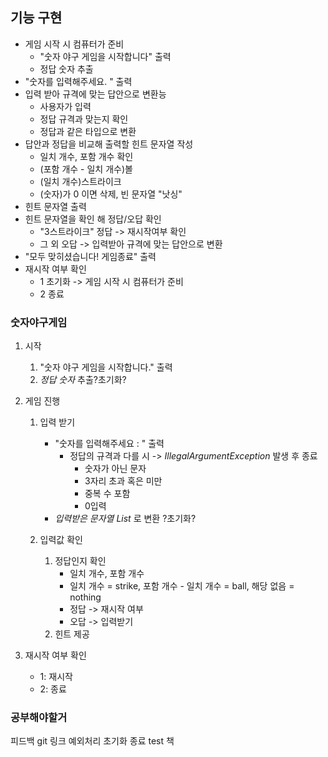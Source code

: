 
## 기능 구현
* 게임 시작 시 컴퓨터가 준비
    * "숫자 야구 게임을 시작합니다" 출력
    * 정답 숫자 추출
* "숫자를 입력해주세요. " 출력
* 입력 받아 규격에 맞는 답안으로 변환능
    * 사용자가 입력
    * 정답 규격과 맞는지 확인
    * 정답과 같은 타입으로 변환
* 답안과 정답을 비교해 출력할 힌트 문자열 작성
    * 일치 개수, 포함 개수 확인
    * (포함 개수 - 일치 개수)볼
    * (일치 개수)스트라이크
    * (숫자)가 0 이면 삭제, 빈 문자열 "낫싱"
* 힌트 문자열 출력
* 힌트 문자열을 확인 해 정답/오답 확인
    * "3스트라이크" 정답 -> 재시작여부 확인
    * 그 외 오답 -> 입력받아 규격에 맞는 답안으로 변환
* "모두 맞히셨습니다! 게임종료" 출력
* 재시작 여부 확인
    * 1 초기화 -> 게임 시작 시 컴퓨터가 준비
    * 2 종료





### 숫자야구게임  

1. 시작
   1. "숫자 야구 게임을 시작합니다." 출력
   2. *정답 숫자* 추출?초기화?
   
2. 게임 진행
   1. 입력 받기
      * "숫자를 입력해주세요 : " 출력
        * 정답의 규격과 다를 시 -> *IllegalArgumentException* 발생 후 종료
           * 숫자가 아닌 문자
           * 3자리 초과 혹은 미만
           * 중복 수 포함
           * 0입력
      * *입력받은 문자열 List<Integer>* 로 변환 ?초기화?

   2. 입력값 확인 
      1. 정답인지 확인
          * 일치 개수, 포함 개수
          * 일치 개수 = strike, 포함 개수 - 일치 개수 = ball, 해당 없음 = nothing
          * 정답 -> 재시작 여부
          * 오답 -> 입력받기
      2. 힌트 제공

3. 재시작 여부 확인
   * 1: 재시작
   * 2: 종료




### 공부해야할거
피드백 git 링크
예외처리
초기화
종료
test
책

